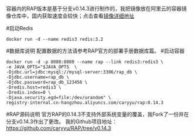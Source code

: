 容器内的RAP版本是基于分支v0.14.3进行制作的，我把镜像放在阿里云的容器镜像仓库中，国内获取速度会较快；点击查看[镜像详细地址](https://dev.aliyun.com/detail.html?spm=5176.1972343.2.4.xU6PVK&repoId=30344)

#启动Redis
```
docker run -d --name redis3 redis:3.2
```
#数据库说明
配置数据的方法请参考RAP官方的部署手册数据库篇。
#启动容器
```
docker run -d -p 8080:8080 --name rap --link redis3:redis3 \
-e JAVA_OPTS="$JAVA_OPTS  \
-Djdbc.url=jdbc:mysql://mysql-server:3306/rap_db \
-Djdbc.username=rap_db \
-Djdbc.password=rap_db_123456 \
-Dredis.host=redis3 \
-Dredis.index=0 \
-Djava.security.egd=file:/dev/urandom" \
registry-internal.cn-hangzhou.aliyuncs.com/caryyu/rap:0.14.3
```

#RAP源码说明
官方RAP的0.14.3不支持外部系统变量的覆盖，我Fork了一份并在分支v0.14.3作出了更改。
我的Github项目地址：https://github.com/caryyu/RAP/tree/v0.14.3
